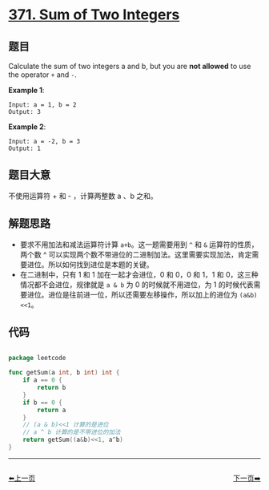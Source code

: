 # [371. Sum of Two Integers](https://leetcode.com/problems/sum-of-two-integers/)


## 题目

Calculate the sum of two integers a and b, but you are **not allowed** to use the operator `+` and `-`.

**Example 1**:

    Input: a = 1, b = 2
    Output: 3

**Example 2**:

    Input: a = -2, b = 3
    Output: 1


## 题目大意

不使用运算符 + 和 - ​​​​​​​，计算两整数 ​​​​​​​a 、b ​​​​​​​之和。

## 解题思路

- 要求不用加法和减法运算符计算 `a+b`。这一题需要用到 `^` 和 `&` 运算符的性质，两个数 ^ 可以实现两个数不带进位的二进制加法。这里需要实现加法，肯定需要进位。所以如何找到进位是本题的关键。
- 在二进制中，只有 1 和 1 加在一起才会进位，0 和 0，0 和 1，1 和 0，这三种情况都不会进位，规律就是 `a & b` 为 0 的时候就不用进位，为 1 的时候代表需要进位。进位是往前进一位，所以还需要左移操作，所以加上的进位为 `(a&b)<<1`。


## 代码

```go

package leetcode

func getSum(a int, b int) int {
	if a == 0 {
		return b
	}
	if b == 0 {
		return a
	}
	// (a & b)<<1 计算的是进位
	// a ^ b 计算的是不带进位的加法
	return getSum((a&b)<<1, a^b)
}

```


----------------------------------------------
<div style="display: flex;justify-content: space-between;align-items: center;">
<p><a href="https://books.halfrost.com/leetcode/ChapterFour/0300~0399/0368.Largest-Divisible-Subset/">⬅️上一页</a></p>
<p><a href="https://books.halfrost.com/leetcode/ChapterFour/0300~0399/0372.Super-Pow/">下一页➡️</a></p>
</div>
